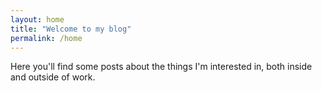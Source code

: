```yaml
---
layout: home
title: "Welcome to my blog"
permalink: /home
---
```


Here you'll find some posts about the things I'm interested in, both inside and outside of work.
